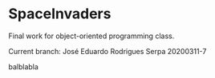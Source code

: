 # SpaceInvaders
Final work for object-oriented programming class.

Current branch: José Eduardo Rodrigues Serpa 20200311-7


balblabla